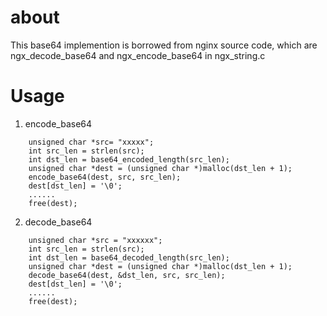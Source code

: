 about
=====
This base64 implemention is borrowed from nginx source code, which are ngx_decode_base64 and ngx_encode_base64 in ngx_string.c

Usage
=====
1. encode_base64 
```
	unsigned char *src= "xxxxx";	
	int src_len = strlen(src);
	int dst_len = base64_encoded_length(src_len);
	unsigned char *dest = (unsigned char *)malloc(dst_len + 1);
	encode_base64(dest, src, src_len);
	dest[dst_len] = '\0';
	......
	free(dest);
```

2. decode_base64
```
	unsigned char *src = "xxxxxx";
	int src_len = strlen(src);
	int dst_len = base64_decoded_length(src_len);
	unsigned char *dest = (unsigned char *)malloc(dst_len + 1);
	decode_base64(dest, &dst_len, src, src_len);
	dest[dst_len] = '\0';
	......
	free(dest);
```

